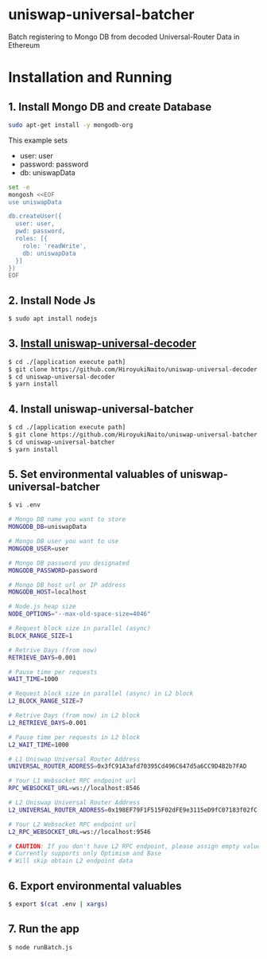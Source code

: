 # uniswap-universal-batcher
Batch registering to Mongo DB from decoded Universal-Router Data in Ethereum

# Installation and Running

## 1. Install Mongo DB and create Database

```bash
sudo apt-get install -y mongodb-org
```

This example sets

- user: user
- password: password
- db: uniswapData

```bash
set -e
mongosh <<EOF
use uniswapData

db.createUser({
  user: user,
  pwd: password,
  roles: [{
    role: 'readWrite',
    db: uniswapData
  }]
})
EOF
```
 
##  2. Install Node Js

```bash
$ sudo apt install nodejs
```

## 3. [Install uniswap-universal-decoder](https://github.com/HiroyukiNaito/uniswap-universal-decoder)

```bash
$ cd ./[application execute path]
$ git clone https://github.com/HiroyukiNaito/uniswap-universal-decoder.git
$ cd uniswap-universal-decoder
$ yarn install 
```

## 4. Install uniswap-universal-batcher

```bash
$ cd ./[application execute path]
$ git clone https://github.com/HiroyukiNaito/uniswap-universal-batcher.git
$ cd uniswap-universal-batcher
$ yarn install 
```

## 5. Set environmental valuables of uniswap-universal-batcher

```bash
$ vi .env
```
```bash
# Mongo DB name you want to store 
MONGODB_DB=uniswapData

# Mongo DB user you want to use
MONGODB_USER=user

# Mongo DB password you designated
MONGODB_PASSWORD=password

# Mongo DB host url or IP address
MONGODB_HOST=localhost

# Node.js heap size
NODE_OPTIONS="--max-old-space-size=4046"

# Request block size in parallel (async)
BLOCK_RANGE_SIZE=1

# Retrive Days (from now)
RETRIEVE_DAYS=0.001

# Pause time per requests
WAIT_TIME=1000

# Request block size in parallel (async) in L2 block
L2_BLOCK_RANGE_SIZE=7

# Retrive Days (from now) in L2 block
L2_RETRIEVE_DAYS=0.001

# Pause time per requests in L2 block
L2_WAIT_TIME=1000

# L1 Uniswap Universal Router Address
UNIVERSAL_ROUTER_ADDRESS=0x3fC91A3afd70395Cd496C647d5a6CC9D4B2b7FAD

# Your L1 Websocket RPC endpoint url 
RPC_WEBSOCKET_URL=ws://localhost:8546

# L2 Uniswap Universal Router Address
L2_UNIVERSAL_ROUTER_ADDRESS=0x198EF79F1F515F02dFE9e3115eD9fC07183f02fC

# Your L2 Websocket RPC endpoint url
L2_RPC_WEBSOCKET_URL=ws://localhost:9546

# CAUTION: If you don't have L2 RPC endpoint, please assign empty value (ex. L2_RPC_WEBSOCKET_URL="")
# Currently supports only Optimism and Base
# Will skip obtain L2 endpoint data
```

## 6. Export environmental valuables
```bash
$ export $(cat .env | xargs)
```

## 7. Run the app
```bash
$ node runBatch.js
```

